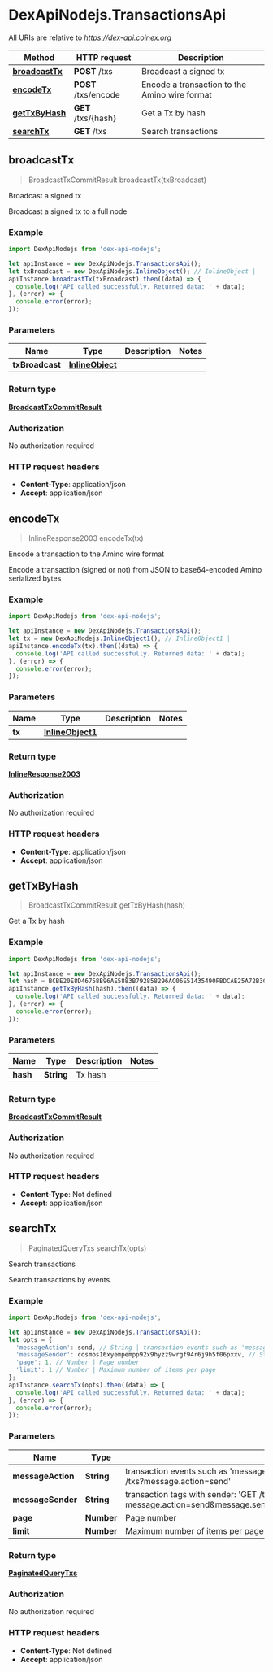 # DexApiNodejs.TransactionsApi

All URIs are relative to *https://dex-api.coinex.org*

Method | HTTP request | Description
------------- | ------------- | -------------
[**broadcastTx**](TransactionsApi.md#broadcastTx) | **POST** /txs | Broadcast a signed tx
[**encodeTx**](TransactionsApi.md#encodeTx) | **POST** /txs/encode | Encode a transaction to the Amino wire format
[**getTxByHash**](TransactionsApi.md#getTxByHash) | **GET** /txs/{hash} | Get a Tx by hash
[**searchTx**](TransactionsApi.md#searchTx) | **GET** /txs | Search transactions



## broadcastTx

> BroadcastTxCommitResult broadcastTx(txBroadcast)

Broadcast a signed tx

Broadcast a signed tx to a full node

### Example

```javascript
import DexApiNodejs from 'dex-api-nodejs';

let apiInstance = new DexApiNodejs.TransactionsApi();
let txBroadcast = new DexApiNodejs.InlineObject(); // InlineObject | 
apiInstance.broadcastTx(txBroadcast).then((data) => {
  console.log('API called successfully. Returned data: ' + data);
}, (error) => {
  console.error(error);
});

```

### Parameters


Name | Type | Description  | Notes
------------- | ------------- | ------------- | -------------
 **txBroadcast** | [**InlineObject**](InlineObject.md)|  | 

### Return type

[**BroadcastTxCommitResult**](BroadcastTxCommitResult.md)

### Authorization

No authorization required

### HTTP request headers

- **Content-Type**: application/json
- **Accept**: application/json


## encodeTx

> InlineResponse2003 encodeTx(tx)

Encode a transaction to the Amino wire format

Encode a transaction (signed or not) from JSON to base64-encoded Amino serialized bytes

### Example

```javascript
import DexApiNodejs from 'dex-api-nodejs';

let apiInstance = new DexApiNodejs.TransactionsApi();
let tx = new DexApiNodejs.InlineObject1(); // InlineObject1 | 
apiInstance.encodeTx(tx).then((data) => {
  console.log('API called successfully. Returned data: ' + data);
}, (error) => {
  console.error(error);
});

```

### Parameters


Name | Type | Description  | Notes
------------- | ------------- | ------------- | -------------
 **tx** | [**InlineObject1**](InlineObject1.md)|  | 

### Return type

[**InlineResponse2003**](InlineResponse2003.md)

### Authorization

No authorization required

### HTTP request headers

- **Content-Type**: application/json
- **Accept**: application/json


## getTxByHash

> BroadcastTxCommitResult getTxByHash(hash)

Get a Tx by hash

### Example

```javascript
import DexApiNodejs from 'dex-api-nodejs';

let apiInstance = new DexApiNodejs.TransactionsApi();
let hash = BCBE20E8D46758B96AE5883B792858296AC06E51435490FBDCAE25A72B3CC76B; // String | Tx hash
apiInstance.getTxByHash(hash).then((data) => {
  console.log('API called successfully. Returned data: ' + data);
}, (error) => {
  console.error(error);
});

```

### Parameters


Name | Type | Description  | Notes
------------- | ------------- | ------------- | -------------
 **hash** | **String**| Tx hash | 

### Return type

[**BroadcastTxCommitResult**](BroadcastTxCommitResult.md)

### Authorization

No authorization required

### HTTP request headers

- **Content-Type**: Not defined
- **Accept**: application/json


## searchTx

> PaginatedQueryTxs searchTx(opts)

Search transactions

Search transactions by events.

### Example

```javascript
import DexApiNodejs from 'dex-api-nodejs';

let apiInstance = new DexApiNodejs.TransactionsApi();
let opts = {
  'messageAction': send, // String | transaction events such as 'message.action=send' which results in the following endpoint: 'GET /txs?message.action=send'
  'messageSender': cosmos16xyempempp92x9hyzz9wrgf94r6j9h5f06pxxv, // String | transaction tags with sender: 'GET /txs?message.action=send&message.sender=cosmos16xyempempp92x9hyzz9wrgf94r6j9h5f06pxxv'
  'page': 1, // Number | Page number
  'limit': 1 // Number | Maximum number of items per page
};
apiInstance.searchTx(opts).then((data) => {
  console.log('API called successfully. Returned data: ' + data);
}, (error) => {
  console.error(error);
});

```

### Parameters


Name | Type | Description  | Notes
------------- | ------------- | ------------- | -------------
 **messageAction** | **String**| transaction events such as &#39;message.action&#x3D;send&#39; which results in the following endpoint: &#39;GET /txs?message.action&#x3D;send&#39; | [optional] 
 **messageSender** | **String**| transaction tags with sender: &#39;GET /txs?message.action&#x3D;send&amp;message.sender&#x3D;cosmos16xyempempp92x9hyzz9wrgf94r6j9h5f06pxxv&#39; | [optional] 
 **page** | **Number**| Page number | [optional] 
 **limit** | **Number**| Maximum number of items per page | [optional] 

### Return type

[**PaginatedQueryTxs**](PaginatedQueryTxs.md)

### Authorization

No authorization required

### HTTP request headers

- **Content-Type**: Not defined
- **Accept**: application/json

